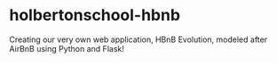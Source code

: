 # holbertonschool-hbnb
Creating our very own web application, HBnB Evolution, modeled after AirBnB using Python and Flask!

